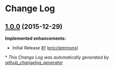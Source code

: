 # Change Log

## [1.0.0](https://github.com/ericclemmons/reload-server-webpack-plugin/tree/1.0.0) (2015-12-29)
**Implemented enhancements:**

- Initial Release [\#1](https://github.com/ericclemmons/reload-server-webpack-plugin/pull/1) ([ericclemmons](https://github.com/ericclemmons))



\* *This Change Log was automatically generated by [github_changelog_generator](https://github.com/skywinder/Github-Changelog-Generator)*